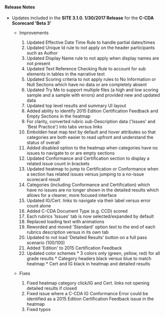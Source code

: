 #### Release Notes

* Updates included in the **SITE 3.1.0. 1/30/2017 Release** for the **C-CDA Scorecard 'Beta 3'**

  * Improvements
    1.  Updated Effective Date Time Rule to handle partial dates/times
    2.  Updated Unique Id rule to not apply on the header participants such as Author
    3.  Updated Display Name rule to not apply when display names are not present
    4.  Updated Text Reference Checking Rule to account for sub elements in tables in the narrative text
    5.  Updated Scoring criteria to not apply rules to No Information or Null Sections which have no data or are completely absent
    6.  Updated Try Me to support multiple files (a high and low scoring sample and a sample with errors) and provided new and updated data
    7.  Updated top level results and summary UI layout
    8.  Added ability to identify 2015 Edition Certification Feedback and Empty Sections in the heatmap
    9.  For clarity, converted rubric sub-Description data ('Issues' and 'Best Practice') into tabs versus links
    10.  Embolden heat map text by default and hover attributes so that categories are both easier to read upfront and understand the status of overall
    11.  Added disabled option to the heatmap when categories have no issues to navigate to or are empty sections
    12.  Updated Conformance and Certification section to display a related issue count in brackets
    13.  Updated heatmap to jump to Certification or Conformance when a section has related issues versus jumping to a no-issue scorecard result
    14.  Categories (including Conformance and Certification) which have no issues are no longer shown in the detailed results which allows for a cleaner, more focused interface
    15.  Updated IG/Cert. links to navigate via their label versus error count alone
    16.  Added C-CDA Document Type (e.g. CCD) scored
    17.  Each rubrics 'Issues' tab is now selected/expanded by default
    18.  Replaced loading text with animations
    19.  Reworded and moved 'Standard' option text to the end of each rubrics description versus in its own tab
    20.  Updated to not load 'Detailed Results' button on a full pass scenario (100/100)
    21.  Added 'Edition' to 2015 Certification Feedback
    22.  Updated color schemes
        * 3 colors only (green, yellow, red) for all grade results
        * Category headers black versus blue to match heatmap
        * Cert and IG black in heatmap and detailed results
  
  * Fixes
    1.  Fixed heatmap category click/IG and Cert. links not opening detailed results if closed
    2.  Fixed issue where a C-CDA IG Conformance Error could be identified as a 2015 Edition Certification Feedback issue in the heatmap
    3.  Fixed typos
    
